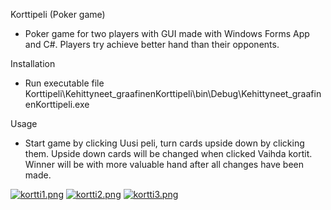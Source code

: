 Korttipeli (Poker game)
- Poker game for two players with GUI made with Windows Forms App and C#. Players try achieve better hand than their opponents.

Installation 
- Run executable file Korttipeli\Kehittyneet_graafinenKorttipeli\bin\Debug\Kehittyneet_graafinenKorttipeli.exe

Usage
- Start game by clicking Uusi peli, turn cards upside down by clicking them. Upside down cards will be changed when clicked Vaihda kortit. Winner will be with
more valuable hand after all changes have been made. 

[![kortti1.png](https://i.postimg.cc/9MvrvxHx/kortti1.png)](https://postimg.cc/YGzrFz9g)
[![kortti2.png](https://i.postimg.cc/05w6pq7h/kortti2.png)](https://postimg.cc/3W3JTVSZ)
[![kortti3.png](https://i.postimg.cc/4yVmZzJX/kortti3.png)](https://postimg.cc/QKNXJK9z)
